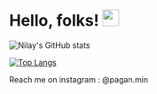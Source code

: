 # Hello, folks! <img src="https://raw.githubusercontent.com/MartinHeinz/MartinHeinz/master/wave.gif" width="30px">


<!--Credits goes to Anuragharza-->
![Nilay's GitHub stats](https://github-readme-stats.vercel.app/api?username=SubstantialCattle5&show_icons=true&theme=dark )

[![Top Langs](https://github-readme-stats.vercel.app/api/top-langs/?username=SubstantialCattle5&theme=dark&layout=compact)](https://github.com/SubstantialCattle5/github-readme-stats)

Reach me on instagram :  @pagan.min 



 

 

 
 

